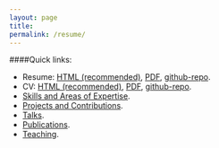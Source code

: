 ```yaml
---
layout: page
title: 
permalink: /resume/
---
```


<!-- Below is a full curriculum vitae. You can also download a PDF version or a resume following the links below.  -->

<!-- Resume: [HTML (recommended)](), [PDF]()   -->

####Quick links:
* Resume: [HTML (recommended)](resume.html), [PDF](mustafa_mustafa_resume.pdf), [github-repo](https://github.com/MustafaMustafa/curriculum_vitae).  
* CV: [HTML (recommended)](cv.html), [PDF](mustafa_mustafa_cv.pdf), [github-repo](https://github.com/MustafaMustafa/curriculum_vitae).  
* [Skills and Areas of Expertise](cv.html#skills-and-areas-of-expertise).  
* [Projects and Contributions](cv.html#projects-and-contributions).  
* [Talks](cv.html#talks).  
* [Publications](cv.html#publications).  
* [Teaching](cv.html#teaching).  
